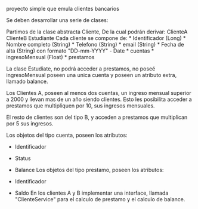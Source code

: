 proyecto simple que emula clientes bancarios

Se deben desarrollar una serie de clases:

Partimos de la clase abstracta Cliente,
	De la cual podrán derivar:
		ClienteA
		ClienteB
		Estudiante
Cada cliente se compone de: * Identificador (Long) * Nombre completo (String) * Telefono (String) * email (String) * Fecha de alta (String) con formato "DD-mm-YYYY" - Date * cuentas * ingresoMensual (Float) * prestamos

La clase Estudiate, no podrá acceder a prestamos, no poseé ingresoMensual poseen una unica cuenta y poseen un atributo extra, llamado balance.

Los Clientes A, poseen al menos dos cuentas, un ingreso mensual superior a 2000 y llevan mas de un año siendo clientes. Esto les posibilita acceder a prestamos que multipliquen por 10, sus ingresos mensuales.

El resto de clientes son del tipo B, y acceden a prestamos que multiplican por 5 sus ingresos.

Los objetos del tipo cuenta, poseen los atributos:

* Identificador
* Status 
* Balance
Los objetos del tipo prestamo, poseen los atributos:

* Identificador
* Saldo
En los clientes A y B implementar una interface, llamada "ClienteService" para el calculo de prestamo y el calculo de balance.